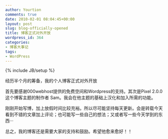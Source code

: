 ```yaml
---
author: Yourtion
comments: true
date: 2010-02-01 08:04:45+00:00
layout: post
slug: blog-officially-opened
title: 博客正式对外开放
wordpress_id: 364
categories:
- 博客大事记
tags:
- WordPress
---
```

{% include JB/setup %}

经历半个月的筹备，我的个人博客正式对外开放




首先要感谢000webhost提供的免费空间和Wordpress的支持。其次是Pixel 2.0.0 这个博客主题的制作者 Sam。我会在他主题的基础上汉化和加入所需的功能。




刚刚开始写博，加上放假时间比较充裕。所以尽可能坚持每天更新。会是转载今天看到不错的文章加上评论；也可能写一些自己的想法；又或者写一些今天学到的东西···




总之，我的博客还是需要大家的支持和鼓励。希望他愈来愈好！！



